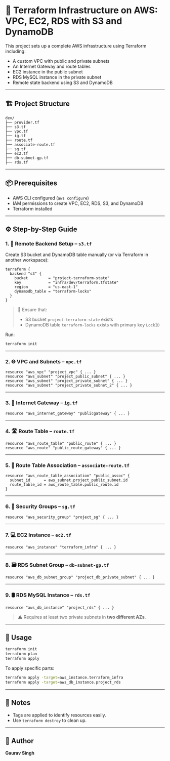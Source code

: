 # 🚀 Terraform Infrastructure on AWS: VPC, EC2, RDS with S3 and DynamoDB

This project sets up a complete AWS infrastructure using Terraform including:
- A custom VPC with public and private subnets
- An Internet Gateway and route tables
- EC2 instance in the public subnet
- RDS MySQL instance in the private subnet
- Remote state backend using S3 and DynamoDB

---

## 🏗️ Project Structure

```
dev/
├── provider.tf
├── s3.tf
├── vpc.tf
├── ig.tf
├── route.tf
├── associate-route.tf
├── sg.tf
├── ec2.tf
├── db-subnet-gp.tf
├── rds.tf
```

---

## 📦 Prerequisites

- AWS CLI configured (`aws configure`)
- IAM permissions to create VPC, EC2, RDS, S3, and DynamoDB
- Terraform installed

---

## ⚙️ Step-by-Step Guide

### 1. 🔐 Remote Backend Setup – `s3.tf`

Create S3 bucket and DynamoDB table manually (or via Terraform in another workspace):
```hcl
terraform {
  backend "s3" {
    bucket         = "project-terraform-state"
    key            = "infra/dev/terraform.tfstate"
    region         = "us-east-1"
    dynamodb_table = "terraform-locks"
  }
}
```

> 📌 Ensure that:
> - S3 bucket `project-terraform-state` exists
> - DynamoDB table `terraform-locks` exists with primary key `LockID`

Run:
```bash
terraform init
```

---

### 2. 🌐 VPC and Subnets – `vpc.tf`

```hcl
resource "aws_vpc" "project_vpc" { ... }
resource "aws_subnet" "project_public_subnet" { ... }
resource "aws_subnet" "project_private_subnet" { ... }
resource "aws_subnet" "project_private_subnet_2" { ... }
```

---

### 3. 🌉 Internet Gateway – `ig.tf`

```hcl
resource "aws_internet_gateway" "publicgateway" { ... }
```

---

### 4. 🛣️ Route Table – `route.tf`

```hcl
resource "aws_route_table" "public_route" { ... }
resource "aws_route" "public_route_gateway" { ... }
```

---

### 5. 🧭 Route Table Association – `associate-route.tf`

```hcl
resource "aws_route_table_association" "public_assoc" {
  subnet_id      = aws_subnet.project_public_subnet.id
  route_table_id = aws_route_table.public_route.id
}
```

---

### 6. 🔐 Security Groups – `sg.tf`

```hcl
resource "aws_security_group" "project_sg" { ... }
```

---

### 7. 💻 EC2 Instance – `ec2.tf`

```hcl
resource "aws_instance" "terraform_infra" { ... }
```

---

### 8. 🗃️ RDS Subnet Group – `db-subnet-gp.tf`

```hcl
resource "aws_db_subnet_group" "project_db_private_subnet" { ... }
```

---

### 9. 🛢️ RDS MySQL Instance – `rds.tf`

```hcl
resource "aws_db_instance" "project_rds" { ... }
```

> ⚠️ Requires at least two private subnets in **two different AZs**.

---

## 🧪 Usage

```bash
terraform init
terraform plan
terraform apply
```

To apply specific parts:
```bash
terraform apply -target=aws_instance.terraform_infra
terraform apply -target=aws_db_instance.project_rds
```

---

## 📍 Notes

- Tags are applied to identify resources easily.
- Use `terraform destroy` to clean up.

---

## 👤 Author

**Gaurav Singh**
